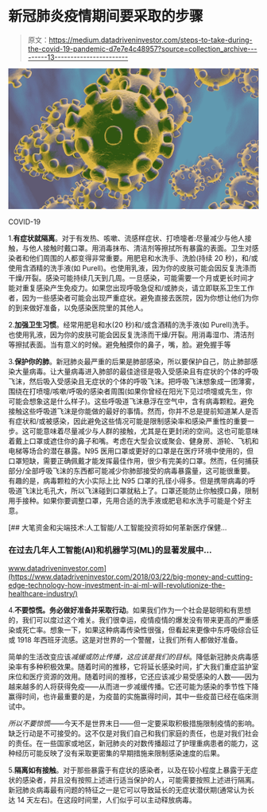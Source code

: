 # 新冠肺炎疫情期间要采取的步骤

> 原文：<https://medium.datadriveninvestor.com/steps-to-take-during-the-covid-19-pandemic-d7e7e4c48957?source=collection_archive---------13----------------------->

![](img/3ad68253f79d642a179c2c7e84967340.png)

COVID-19

1.**有症状就隔离**。对于有发热、咳嗽、流感样症状、打喷嚏者:尽量减少与他人接触，与他人接触时戴口罩。用消毒抹布、清洁剂等擦拭所有暴露的表面。卫生对感染者和他们周围的人都变得非常重要。用肥皂和水洗手、洗脸(持续 20 秒)，和/或使用含酒精的洗手液(如 Purell)。也使用乳液，因为你的皮肤可能会因反复洗涤而干燥/开裂。感染可能持续几天到几周。一旦感染，可能需要一个月或更长时间才能对重复感染产生免疫力。如果您出现呼吸急促和/或肺炎，请立即联系卫生工作者，因为一些感染者可能会出现严重症状。避免直接去医院，因为你想让他们为你的到来做好准备，以免感染医院里的其他人。

2.**加强卫生习惯**。经常用肥皂和水(20 秒)和/或含酒精的洗手液(如 Purell)洗手。也使用乳液，因为你的皮肤可能会因反复洗涤而干燥/开裂。用消毒湿巾、清洁剂等擦拭表面。当有意义的时候。避免触摸你的鼻子，嘴，脸。避免握手等

3.**保护你的肺**。新冠肺炎最严重的后果是肺部感染，所以要保护自己，防止肺部感染大量病毒。让大量病毒进入肺部的最佳途径是吸入受感染且有症状的个体的呼吸飞沫，然后吸入受感染且无症状的个体的呼吸飞沫。把呼吸飞沫想象成一团薄雾，围绕在打喷嚏/咳嗽/呼吸的感染者周围(如果你曾经在阳光下见过喷嚏或先生，你可能会想象这是什么样子)。这些呼吸道飞沫悬浮在空气中，含有病毒颗粒。避免接触这些呼吸道飞沫是你能做的最好的事情。然而，你并不总是提前知道某人是否有症状和/或被感染，因此避免这些情况可能是限制感染率和感染严重性的重要一步。这可能意味着尽量减少与人群的接触，尤其是在更封闭的空间。这也可能意味着戴上口罩或遮住你的鼻子和嘴。考虑在大型会议或聚会、健身房、游轮、飞机和电梯等场合的潜在暴露。N95 医用口罩或更好的口罩是在医疗环境中使用的，但口罩短缺，需要正确佩戴才能发挥最佳作用，很少有完美的口罩。然而，任何捕获部分/全部呼吸飞沫的东西都可能减少你肺部接受的病毒暴露量，这可能很重要。有趣的是，病毒颗粒的大小实际上比 N95 口罩的孔径小得多。但是携带病毒的呼吸道飞沫比毛孔大，所以飞沫碰到口罩就粘上了。口罩还能防止你触摸口鼻，限制用手接种。如果你要调整口罩，先用合适的洗手液或肥皂和水洗手可能是个好主意。

[](https://www.datadriveninvestor.com/2018/03/22/big-money-and-cutting-edge-technology-how-investment-in-ai-ml-will-revolutionize-the-healthcare-industry/) [## 大笔资金和尖端技术:人工智能/人工智能投资将如何革新医疗保健…

### 在过去几年人工智能(AI)和机器学习(ML)的显著发展中…

www.datadriveninvestor.com](https://www.datadriveninvestor.com/2018/03/22/big-money-and-cutting-edge-technology-how-investment-in-ai-ml-will-revolutionize-the-healthcare-industry/) 

4.**不要惊慌。务必做好准备并采取行动**。如果我们作为一个社会是聪明和有思想的，我们可以度过这个难关。我们很幸运，疫情疫情的爆发没有带来更高的严重感染或死亡率。想象一下，如果这种病毒传染性很强，但看起来更像中东呼吸综合征或 1918 年西班牙流感。这是对世界的一个警醒，让我们所有人都做好准备。

简单的生活改变应该*减缓或防止传播，这应该是我们的目标*。降低新冠肺炎病毒感染率有多种积极效果。随着时间的推移，它将延长感染时间，扩大我们重症监护室床位和医疗资源的效用。随着时间的推移，它还应该减少易受感染的人数——因为越来越多的人将获得免疫——从而进一步减缓传播。它还可能为感染的季节性下降赢得时间，也许最重要的是，为疫苗的实施赢得时间，其中一些疫苗已经在临床测试中。

*所以不要惊慌*——今天不是世界末日——但一定要采取积极措施限制疫情的影响。缺乏行动是不可接受的。这不仅是对我们自己和我们家庭的责任，也是对我们社会的责任。在一些国家或地区，新冠肺炎的对数传播超过了护理重病患者的能力，这种经历可能反映了没有采取更密集的早期措施来限制感染速度的后果。

5.**隔离如有接触**。对于那些暴露于有症状的感染者，以及在较小程度上暴露于无症状的感染者，并且没有按照上述进行适当保护的人，可能需要按照上述进行隔离。新冠肺炎病毒最有问题的特征之一是它可以导致延长的无症状潜伏期(通常认为长达 14 天左右)。在这段时间里，人们似乎可以主动释放病毒。